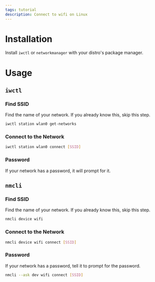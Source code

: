 ```yaml
---
tags: tutorial
description: Connect to wifi on Linux
---
```

# Installation
Install `iwctl` or `networkmanager` with your distro's package manager.

# Usage
## `iwctl`
### Find SSID
Find the name of your network. If you already know this, skip this step.
```sh
iwctl station wlan0 get-networks
```

### Connect to the Network
```sh
iwctl station wlan0 connect [SSID]
```

### Password
If your network has a password, it will prompt for it.

## `nmcli`
### Find SSID
Find the name of your network. If you already know this, skip this step.
```sh
nmcli device wifi
```

### Connect to the Network
```sh
nmcli device wifi connect [SSID]
```

### Password
If your network has a password, tell it to prompt for the password.
```sh
nmcli --ask dev wifi connect [SSID]
```